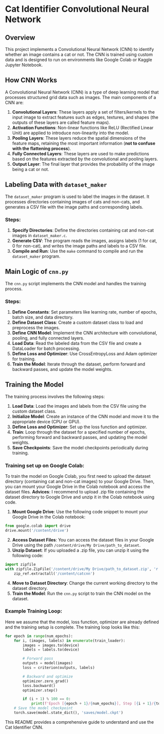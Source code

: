# Cat Identifier Convolutional Neural Network

## Overview
This project implements a Convolutional Neural Network (CNN) to identify whether an image contains a cat or not. The CNN is trained using custom data and is designed to run on environments like Google Colab or Kaggle Jupyter Notebook.

## How CNN Works
A Convolutional Neural Network (CNN) is a type of deep learning model that processes structured grid data such as images. The main components of a CNN are:

1. **Convolutional Layers**: These layers apply a set of filters/kernels to the input image to extract features such as edges, textures, and shapes (the outputs of these layers are called feature maps).
2. **Activation Functions**: Non-linear functions like ReLU (Rectified Linear Unit) are applied to introduce non-linearity into the model.
3. **Pooling Layers**: These layers reduce the spatial dimensions of the feature maps, retaining the most important information (**not to confuse with the flattening process**).
4. **Fully Connected Layers**: These layers are used to make predictions based on the features extracted by the convolutional and pooling layers.
5. **Output Layer**: The final layer that provides the probability of the image being a cat or not.

## Labeling Data with `dataset_maker`
The `dataset_maker` program is used to label the images in the dataset. It processes directories containing images of cats and non-cats, and generates a CSV file with the image paths and corresponding labels.

### Steps:
1. **Specify Directories**: Define the directories containing cat and non-cat images in `dataset_maker.c`.
2. **Generate CSV**: The program reads the images, assigns labels (1 for cat, 0 for non-cat), and writes the image paths and labels to a CSV file.
3. **Compile and Run**: Use the `make` command to compile and run the `dataset_maker` program.

## Main Logic of `cnn.py`
The `cnn.py` script implements the CNN model and handles the training process.

### Steps:
1. **Define Constants**: Set parameters like learning rate, number of epochs, batch size, and data directory.
2. **Define Dataset Class**: Create a custom dataset class to load and preprocess the images.
3. **Define CNN Model**: Implement the CNN architecture with convolutional, pooling, and fully connected layers.
4. **Load Data**: Read the labeled data from the CSV file and create a DataLoader for batch processing.
5. **Define Loss and Optimizer**: Use CrossEntropyLoss and Adam optimizer for training.
6. **Train the Model**: Iterate through the dataset, perform forward and backward passes, and update the model weights.

## Training the Model
The training process involves the following steps:

1. **Load Data**: Load the images and labels from the CSV file using the custom dataset class.
2. **Initialize Model**: Create an instance of the CNN model and move it to the appropriate device (CPU or GPU).
3. **Define Loss and Optimizer**: Set up the loss function and optimizer.
4. **Train**: Loop through the dataset for a specified number of epochs, performing forward and backward passes, and updating the model weights.
5. **Save Checkpoints**: Save the model checkpoints periodically during training.

### Training set up on Google Colab:
To train the model on Google Colab, you first need to upload the dataset directory (containing cat and non-cat images) to your Google Drive. Then, you can mount your Google Drive in the Colab notebook and access the dataset files.
**Advices**: I recommend to upload .zip file containing the dataset directory to Google Drive and unzip it in the Colab notebook using code. 

1. **Mount Google Drive**: Use the following code snippet to mount your Google Drive in the Colab notebook:
```python
from google.colab import drive
drive.mount('/content/drive')
```
2. **Access Dataset Files**: You can access the dataset files in your Google Drive using the path `/content/drive/My Drive/path_to_dataset`.
3. **Unzip Dataset**: If you uploaded a .zip file, you can unzip it using the following code:
```python
import zipfile
with zipfile.ZipFile('/content/drive/My Drive/path_to_dataset.zip', 'r') as zip_ref:
    zip_ref.extractall('/content/catcnn')
```
4. **Move to Dataset Directory**: Change the current working directory to the dataset directory.
5. **Train the Model**: Run the `cnn.py` script to train the CNN model on the dataset.

### Example Training Loop:
Here we assume that the model, loss function, optimizer are already defined and the training setup is complete. The training loop looks like this:
```python
for epoch in range(num_epochs):
    for i, (images, labels) in enumerate(train_loader):
        images = images.to(device)
        labels = labels.to(device)

        # Forward pass
        outputs = model(images)
        loss = criterion(outputs, labels)

        # Backward and optimize
        optimizer.zero_grad()
        loss.backward()
        optimizer.step()

        if (i + 1) % 100 == 0:
            print(f'Epoch [{epoch + 1}/{num_epochs}], Step [{i + 1}/{total_step}], Loss: {loss.item():.4f}')
    # Save the model checkpoint
    torch.save(model.state_dict(), 'saves/model.ckpt')
```

This README provides a comprehensive guide to understand and use the Cat Identifier CNN.